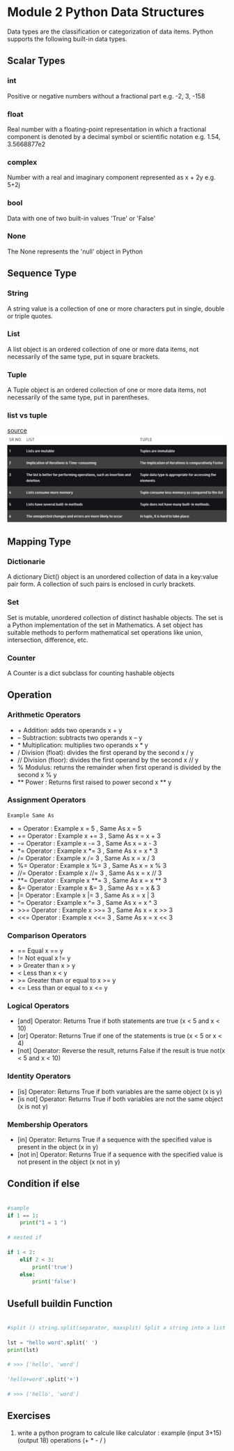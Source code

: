 # Module 2 Python Data Structures
Data types are the classification or categorization of data items. Python supports the following built-in data types.

## Scalar Types

### int
Positive or negative numbers without a fractional part e.g. -2, 3, -158

### float
Real number with a floating-point representation in which a fractional component is denoted by a decimal symbol or scientific notation e.g. 1.54, 3.5668877e2

### complex
Number with a real and imaginary component represented as x + 2y e.g. 5+2j

### bool
Data with one of two built-in values 'True' or 'False'

### None
The None represents the 'null' object in Python


## Sequence Type

### String
A string value is a collection of one or more characters put in single, double or triple quotes.

### List
A list object is an ordered collection of one or more data items, not necessarily of the same type, put in square brackets.

### Tuple
A Tuple object is an ordered collection of one or more data items, not necessarily of the same type, put in parentheses.

### list vs tuple
[source](https://www.geeksforgeeks.org/python-difference-between-list-and-tuple/)
![list vs tuple](module2.1.png)

## Mapping Type

### Dictionarie
A dictionary Dict() object is an unordered collection of data in a key:value pair form. A collection of such pairs is enclosed in curly brackets.

### Set
Set is mutable, unordered collection of distinct hashable objects. The set is a Python implementation of the set in Mathematics. A set object has suitable methods to perform mathematical set operations like union, intersection, difference, etc.

### Counter
A Counter is a dict subclass for counting hashable objects

## Operation 

### Arithmetic Operators

* \+	Addition: adds two operands	x + y
* –	Subtraction: subtracts two operands	x – y
* \*	Multiplication: multiplies two operands	x * y
* \/	Division (float): divides the first operand by the second	x / y
* \//	Division (floor): divides the first operand by the second	x // y
* \%	Modulus: returns the remainder when first operand is divided by the second	x % y
* \**	Power : Returns first raised to power second	x ** y

### Assignment Operators

	Example	Same As	
* = Operator :	Example x = 5 , Same As x = 5
* += Operator : Example	x += 3 , Same As	x = x + 3	
* -= Operator :	Example x -= 3 , Same As	x = x - 3	
* *= Operator :	Example	x *= 3 , Same As 	x = x * 3
*  /= Operator :	Example	x /= 3 , Same As 	x = x / 3	
*  %= Operator :	Example	x %= 3 , Same As 	x = x % 3	
*  //= Operator :	Example	x //= 3 , Same As 	x = x // 3	
*  **= Operator :	Example	x **= 3 , Same As 	x = x ** 3	
*  &= Operator :	Example	x &= 3 , Same As 	x = x & 3	
*  |= Operator :	Example	x |= 3 , Same As 	x = x | 3
*  ^= Operator :	Example	x ^= 3 , Same As 	x = x ^ 3
*  \>>= Operator :	Example	x >>= 3 , Same As 	x = x >> 3	
*  <<= Operator :	Example	x <<= 3 , Same As 	x = x << 3



### Comparison Operators

* ==	Equal	x == y	
* !=	Not equal	x != y	
* \>	Greater than	x > y	
* <	Less than	x < y	
* \>=	Greater than or equal to	x >= y	
* <=	Less than or equal to	x <= y

### Logical Operators

* [and] Operator: 	Returns True if both statements are true	(x < 5 and  x < 10)	
* [or] Operator:	Returns True if one of the statements is true	(x < 5 or x < 4)	
* [not] Operator:	Reverse the result, returns False if the result is true	not(x < 5 and x < 10)

### Identity Operators
* [is] Operator: 	Returns True if both variables are the same object	(x is y)	
* [is not] Operator:	Returns True if both variables are not the same object	(x is not y)

### Membership Operators

* [in] Operator: 	Returns True if a sequence with the specified value is present in the object	(x in y)	
* [not in] Operator:	Returns True if a sequence with the specified value is not present in the object	(x not in y)

## Condition if else

``` python

#sample
if 1 == 1:
    print("1 = 1 ")

# nested if

if 1 < 2:
    elif 2 < 3:
        print('true')
    else:
        print('false')

```


## Usefull buildin Function

``` python

#split () string.split(separator, maxsplit) Split a string into a list where each word is a list item.

lst = "hello word".split(' ')
print(lst)

# >>> ['hello', 'word']

'hello+word'.split('+')

# >>> ['hello', 'word']

```

## Exercises

1) write a python program to calcule like calculator :
example (input 3+15) (output 18)
operations (+ * - / )
